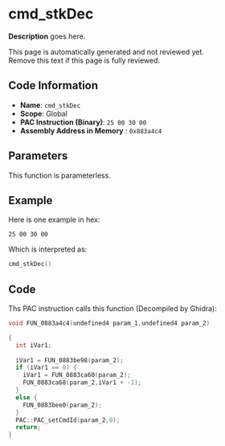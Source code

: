 # cmd_stkDec

**Description** goes here.

This page is automatically generated and not reviewed yet.<br>Remove this text if this page is fully reviewed.

## Code Information

- **Name**: `cmd_stkDec`
- **Scope**: Global
- **PAC Instruction (Binary)**: `25 00 30 00`
- **Assembly Address in Memory** : `0x883a4c4`

## Parameters

This function is parameterless.


## Example

Here is one example in hex:

```25 00 30 00```

Which is interpreted as:

```c
cmd_stkDec()
```

## Code

Ths PAC instruction calls this function (Decompiled by Ghidra):

```c
void FUN_0883a4c4(undefined4 param_1,undefined4 param_2)

{
  int iVar1;
  
  iVar1 = FUN_0883be98(param_2);
  if (iVar1 == 0) {
    iVar1 = FUN_0883ca60(param_2);
    FUN_0883ca68(param_2,iVar1 + -1);
  }
  else {
    FUN_0883bee0(param_2);
  }
  PAC::PAC_setCmdId(param_2,0);
  return;
}
```

